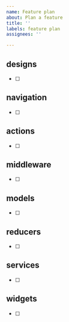```yaml
---
name: Feature plan
about: Plan a feature
title: ''
labels: feature plan
assignees: ''

---
```


## designs 

- [ ] 

## navigation 

- [ ] 

## actions 

- [ ] 

## middleware 

- [ ] 

## models 

- [ ] 

## reducers 

- [ ] 

## services 

- [ ] 

## widgets 

- [ ]
